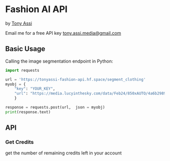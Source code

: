 # Fashion AI API
by [Tony Assi](https://www.tonyassi.com/)

Email me for a free API key <tony.assi.media@gmail.com>

## Basic Usage
Calling the image segmentation endpoint in Python:
```python
import requests

url = 'https://tonyassi-fashion-api.hf.space/segment_clothing'
myobj = {
    "key": "YOUR_KEY",
    "url": "https://media.lucyinthesky.com/data/Feb24/850xAUTO/4a6b2989-9342-45b0-8566-10060d05d9f2.jpg"
    }

response = requests.post(url,  json = myobj)
print(response.text)
```
## API
### Get Credits
get the number of remaining credits left in your account
